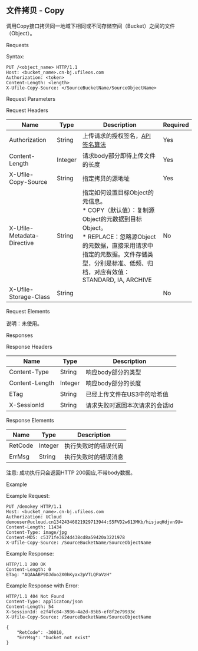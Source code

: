 ## 文件拷贝 - Copy

调用Copy接口拷贝同一地域下相同或不同存储空间（Bucket）之间的文件（Object）。

Requests

Syntax:

```
PUT /<object_name> HTTP/1.1
Host: <bucket_name>.cn-bj.ufileos.com
Authorization: <token>
Content-Length: <length>
X-Ufile-Copy-Source: </SourceBucketName/SourceObjectName>
```

Request Parameters

Request Headers

| Name                       | Type    | Description                                                  | Required |
| -------------------------- | ------- | ------------------------------------------------------------ | -------- |
| Authorization              | String  | 上传请求的授权签名，[API 签名算法](https://docs.ucloud.cn/ufile/api/authorization?id=文件管理签名算法) | Yes      |
| Content-Length             | Integer | 请求body部分即待上传文件的长度                               | Yes      |
| X-Ufile-Copy-Source        | String  | 指定拷贝的源地址                                             | Yes      |
| X-Ufile-Metadata-Directive | String  | 指定如何设置目标Object的元信息。<br> *  COPY（默认值）：复制源Object的元数据到目标Object。<br/> *  REPLACE：忽略源Object的元数据，直接采用请求中指定的元数据。文件存储类型，分别是标准、低频、归档，对应有效值：STANDARD, IA, ARCHIVE | No       |
| X-Ufile-Storage-Class      | String  |                                                              | No       |

Request Elements

说明：未使用。

Responses

Response Headers

| Name           | Type    | Description                    |
| -------------- | ------- | ------------------------------ |
| Content-Type   | String  | 响应body部分的类型             |
| Content-Length | Integer | 响应body部分的长度             |
| ETag           | String  | 已经上传文件在US3中的哈希值    |
| X-SessionId    | String  | 请求失败时返回本次请求的会话Id |

Response Elements

| Name    | Type    | Description          |
| ------- | ------- | -------------------- |
| RetCode | Integer | 执行失败时的错误代码 |
| ErrMsg  | String  | 执行失败时的错误消息 |

注意: 成功执行只会返回HTTP 200回应,不带body数据。

Example

Example Request:

```
PUT /demokey HTTP/1.1
Host: <bucket_name>.cn-bj.ufileos.com
Authorization: UCloud demouser@ucloud.cn13424346821929713944:S5FVD2w613MKb/hisjaqHdjvn9U=
Content-Length: 11434
Content-Type: image/jpg
Content-MD5: c5371fe3624d438cd8a59420a3221978
X-Ufile-Copy-Source: /SourceBucketName/SourceObjectName
```

Example Response:

```
HTTP/1.1 200 OK
Content-Length: 0
ETag: "AQAAABP9DJdoo2X0hKyax2pVTLQPaVzH"
```

Example Response with Error:

```
HTTP/1.1 404 Not Found
Content-Type: applicaton/json
Content-Length: 54 
X-SessionId: e2f4fc84-3936-4a2d-85b5-ef8f2e79933c
X-Ufile-Copy-Source: /SourceBucketName/SourceObjectName

{
    "RetCode": -30010,
    "ErrMsg": "bucket not exist"
}
```


